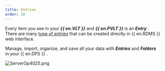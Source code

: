 ```yaml
---
title: Entries
order: 10
---
```

Every item you see in your ***{{ en.VLT }}*** and ***{{ en.PVLT }}*** is an ***Entry*** . There are many [type of entries](/server/web-interface/vault/entries/entry-type/) that can be created directly in {{ en.RDMS }} web interface.  

Manage, import, organize, and save all your data with ***Entries*** and ***Folders*** in your {{ en.DPS }} .  

![ServerOp4025.png](/img/en/server/ServerOp4025.png) 
